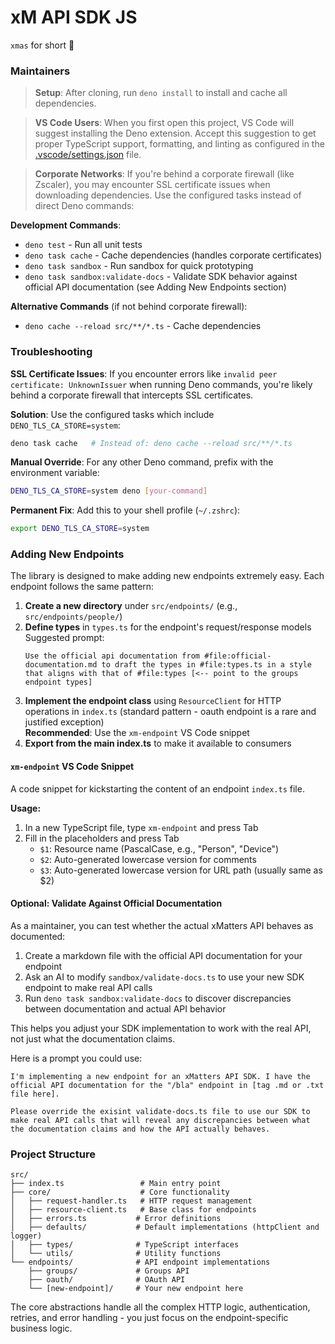 # xM API SDK JS

`xmas` for short 🎄

### Maintainers

> **Setup**: After cloning, run `deno install` to install and cache all dependencies.

> **VS Code Users**: When you first open this project, VS Code will suggest installing the Deno
> extension. Accept this suggestion to get proper TypeScript support, formatting, and linting as
> configured in the [.vscode/settings.json](.vscode/settings.json) file.

> **Corporate Networks**: If you're behind a corporate firewall (like Zscaler), you may encounter
> SSL certificate issues when downloading dependencies. Use the configured tasks instead of direct
> Deno commands:

**Development Commands**:

- `deno test` - Run all unit tests
- `deno task cache` - Cache dependencies (handles corporate certificates)
- `deno task sandbox` - Run sandbox for quick prototyping
- `deno task sandbox:validate-docs` - Validate SDK behavior against official API documentation (see
  Adding New Endpoints section)

**Alternative Commands** (if not behind corporate firewall):

- `deno cache --reload src/**/*.ts` - Cache dependencies

### Troubleshooting

**SSL Certificate Issues**: If you encounter errors like `invalid peer certificate: UnknownIssuer`
when running Deno commands, you're likely behind a corporate firewall that intercepts SSL
certificates.

**Solution**: Use the configured tasks which include `DENO_TLS_CA_STORE=system`:

```bash
deno task cache   # Instead of: deno cache --reload src/**/*.ts
```

**Manual Override**: For any other Deno command, prefix with the environment variable:

```bash
DENO_TLS_CA_STORE=system deno [your-command]
```

**Permanent Fix**: Add this to your shell profile (`~/.zshrc`):

```bash
export DENO_TLS_CA_STORE=system
```

### Adding New Endpoints

The library is designed to make adding new endpoints extremely easy. Each endpoint follows the same
pattern:

1. **Create a new directory** under `src/endpoints/` (e.g., `src/endpoints/people/`)
2. **Define types** in `types.ts` for the endpoint's request/response models Suggested prompt:
   ```
   Use the official api documentation from #file:official-documentation.md to draft the types in #file:types.ts in a style that aligns with that of #file:types [<-- point to the groups endpoint types]
   ```
3. **Implement the endpoint class** using `ResourceClient` for HTTP operations in `index.ts`
   (standard pattern - oauth endpoint is a rare and justified exception)\
   **Recommended**: Use the `xm-endpoint` VS Code snippet
4. **Export from the main index.ts** to make it available to consumers

#### `xm-endpoint` VS Code Snippet

A code snippet for kickstarting the content of an endpoint `index.ts` file.

**Usage:**

1. In a new TypeScript file, type `xm-endpoint` and press Tab
2. Fill in the placeholders and press Tab
   - `$1`: Resource name (PascalCase, e.g., "Person", "Device")
   - `$2`: Auto-generated lowercase version for comments
   - `$3`: Auto-generated lowercase version for URL path (usually same as $2)

#### Optional: Validate Against Official Documentation

As a maintainer, you can test whether the actual xMatters API behaves as documented:

1. Create a markdown file with the official API documentation for your endpoint
2. Ask an AI to modify `sandbox/validate-docs.ts` to use your new SDK endpoint to make real API
   calls
3. Run `deno task sandbox:validate-docs` to discover discrepancies between documentation and actual
   API behavior

This helps you adjust your SDK implementation to work with the real API, not just what the
documentation claims.

Here is a prompt you could use:

```
I'm implementing a new endpoint for an xMatters API SDK. I have the official API documentation for the "/bla" endpoint in [tag .md or .txt file here].

Please override the exisint validate-docs.ts file to use our SDK to make real API calls that will reveal any discrepancies between what the documentation claims and how the API actually behaves.
```

### Project Structure

```
src/
├── index.ts                 # Main entry point
├── core/                    # Core functionality
│   ├── request-handler.ts   # HTTP request management
│   ├── resource-client.ts   # Base class for endpoints
│   ├── errors.ts           # Error definitions
│   ├── defaults/           # Default implementations (httpClient and logger)
│   ├── types/              # TypeScript interfaces
│   └── utils/              # Utility functions
└── endpoints/              # API endpoint implementations
    ├── groups/             # Groups API
    ├── oauth/              # OAuth API
    └── [new-endpoint]/     # Your new endpoint here
```

The core abstractions handle all the complex HTTP logic, authentication, retries, and error
handling - you just focus on the endpoint-specific business logic.

